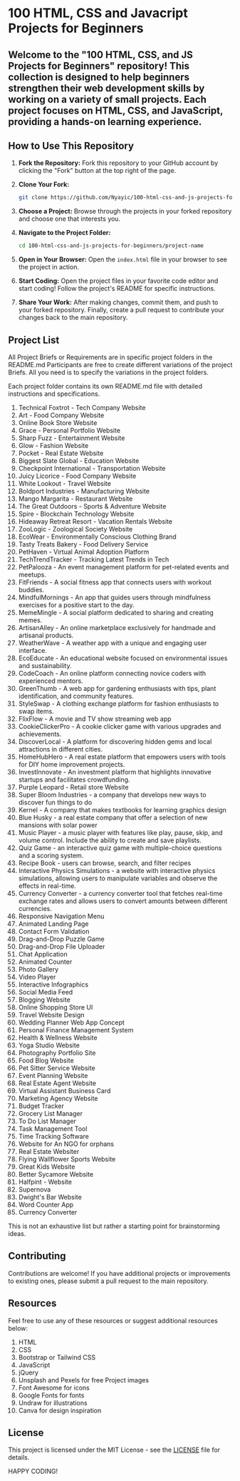 # 100 HTML, CSS and Javacript Projects for Beginners
Welcome to the "100 HTML, CSS, and JS Projects for Beginners" repository! This collection is designed to help beginners strengthen their web development skills by working on a variety of small projects. Each project focuses on HTML, CSS, and JavaScript, providing a hands-on learning experience.
---

## How to Use This Repository

1. **Fork the Repository:**
   Fork this repository to your GitHub account by clicking the "Fork" button at the top right of the page.

2. **Clone Your Fork:**
   ```bash
   git clone https://github.com/Nyayic/100-html-css-and-js-projects-for-beginners.git
   ```

3. **Choose a Project:**
   Browse through the projects in your forked repository and choose one that interests you.

4. **Navigate to the Project Folder:**
   ```bash
   cd 100-html-css-and-js-projects-for-beginners/project-name
   ```

5. **Open in Your Browser:**
   Open the `index.html` file in your browser to see the project in action.

6. **Start Coding:**
   Open the project files in your favorite code editor and start coding! Follow the project's README for specific instructions.

7. **Share Your Work:**
   After making changes, commit them, and push to your forked repository. Finally, create a pull request to contribute your changes back to the main repository.

## Project List
All Project Briefs or Requirements are in specific project folders in the README.md Participants are free to create different variations of the project Briefs. All you need is to specify the variations in the project folders.

Each project folder contains its own README.md file with detailed instructions and specifications.

1. Technical Foxtrot - Tech Company Website
2. Art - Food Company Website
3. Online Book Store Website
4. Grace - Personal Portfolio Website
5. Sharp Fuzz - Entertainment Website
6. Glow - Fashion Website
7. Pocket - Real Estate Website
8. Biggest Slate Global - Education Website
9. Checkpoint International - Transportation Website
10. Juicy Licorice - Food Company Website
11. White Lookout - Travel Website
12. Boldport Industries - Manufacturing Website
13. Mango Margarita - Restaurant Website
14. The Great Outdoors - Sports & Adventure Website
15. Spire - Blockchain Technology Website
16. Hideaway Retreat Resort - Vacation Rentals Website
17. ZooLogic - Zoological Society Website
18. EcoWear - Environmentally Conscious Clothing Brand
19. Tasty Treats Bakery - Food Delivery Service
20. PetHaven - Virtual Animal Adoption Platform
21. TechTrendTracker - Tracking Latest Trends in Tech
22. PetPalooza - An event management platform for pet-related events and meetups.
23. FitFriends - A social fitness app that connects users with workout buddies.
24. MindfulMornings - An app that guides users through mindfulness exercises for a positive start to the day.
25. MemeMingle - A social platform dedicated to sharing and creating memes.
26. ArtisanAlley - An online marketplace exclusively for handmade and artisanal products.
27. WeatherWave - A weather app with a unique and engaging user interface.
28. EcoEducate - An educational website focused on environmental issues and sustainability.
29. CodeCoach - An online platform connecting novice coders with experienced mentors.
30. GreenThumb - A web app for gardening enthusiasts with tips, plant identification, and community features.
31. StyleSwap - A clothing exchange platform for fashion enthusiasts to swap items.
32. FlixFlow - A movie and TV show streaming web app
33. CookieClickerPro - A cookie clicker game with various upgrades and achievements.
34. DiscoverLocal - A platform for discovering hidden gems and local attractions in different cities.
35. HomeHubHero - A real estate platform that empowers users with tools for DIY home improvement projects.
36. InvestInnovate - An investment platform that highlights innovative startups and facilitates crowdfunding.
37. Purple Leopard - Retail store Website
38. Super Bloom Industries - a company that develops new ways to discover fun things to do
39. Kernel - A company that makes textbooks for learning graphics design
40. Blue Husky - a real estate company that offer a selection of new mansions with solar power
41. Music Player - a music player with features like play, pause, skip, and volume control. Include the ability to create and save playlists.
42. Quiz Game - an interactive quiz game with multiple-choice questions and a scoring system. 
43. Recipe Book - users can browse, search, and filter recipes
44. Interactive Physics Simulations - a website with interactive physics simulations, allowing users to manipulate variables and observe the effects in real-time.
45. Currency Converter - a currency converter tool that fetches real-time exchange rates and allows users to convert amounts between different currencies.
46. Responsive Navigation Menu
47. Animated Landing Page
48. Contact Form Validation
49. Drag-and-Drop Puzzle Game
50. Drag-and-Drop File Uploader
51. Chat Application
52. Animated Counter
53. Photo Gallery
54. Video Player
55. Interactive Infographics
56. Social Media Feed
57. Blogging Website
58. Online Shopping Store UI
59. Travel Website Design
60. Wedding Planner Web App Concept
61. Personal Finance Management System
62. Health & Wellness Website
63. Yoga Studio Website
64. Photography Portfolio Site
65. Food Blog Website
66. Pet Sitter Service Website
67. Event Planning Website
68. Real Estate Agent Website
69. Virtual Assistant Business Card
70. Marketing Agency Website
71. Budget Tracker
72. Grocery List Manager
73. To Do List Manager
74. Task Management Tool
75. Time Tracking Software
76. Website for An NGO for orphans
77. Real Estate Websiter
78. Flying Wallflower Sports Website
79. Great Kids Website
80. Better Sycamore Website
81. Halfpint - Website
82. Supernova
83. Dwight's Bar Website
84. Word Counter App
85. Currency Converter

This is not an exhaustive list but rather a starting point for brainstorming ideas.

## Contributing

Contributions are welcome! If you have additional projects or improvements to existing ones, please submit a pull request to the main repository.

## Resources
Feel free to use any of these resources or suggest additional resources below:
1. HTML
2. CSS
3. Bootstrap or Tailwind CSS 
4. JavaScript
5. jQuery
6. Unsplash and Pexels for free Project images
7. Font Awesome for icons
8. Google Fonts for fonts
9. Undraw for illustrations
10. Canva for design inspiration

## License

This project is licensed under the MIT License - see the [LICENSE](LICENSE) file for details.

HAPPY CODING!